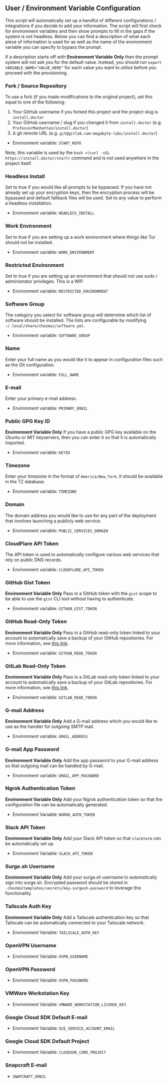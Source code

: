 ## User / Environment Variable Configuration

This script will automatically set up a handful of different configurations / integrations
if you decide to add your information. The script will first check for environment variables
and then show prompts to fill in the gaps if the system is not headless. Below you can find
a description of what each piece of information is used for as well as the name of the
environment variable you can specify to bypass the prompt.

If a description starts off with **Environment Variable Only** then the prompt system will not ask you for the default value. Instead, you should run `export VARIABLE_NAME="VALUE_HERE"` for each value you want to utilize before you proceed with the provisioning.

### Fork / Source Repository

To use a fork (if you made modifications to the original project), set this equal to one of the following:

1. Your GitHub username if you forked this project and the project slug is `install.doctor`
2. Your GitHub username / slug if you changed it from `install.doctor` (e.g. `ProfessorManhattan/install.doctor`)
3. A git remote URL (e.g. `git@gitlab.com:megabyte-labs/install.doctor`)

- Environment variable: `START_REPO`

Note, this variable is used by the `bash <(curl -sSL https://install.doctor/start)` command and is not used anywhere in the project itself.

### Headless Install

Set to true if you would like all prompts to be bypassed. If you have not already set up
your encryption keys, then the encryption process will be bypassed and default fallback
files will be used. Set to any value to perform a headless installation.

- Environment variable: `HEADLESS_INSTALL`

### Work Environment

Set to true if you are setting up a work environment where things like Tor should
not be installed.

- Environment variable: `WORK_ENVIRONMENT`

### Restricted Environment

Set to true if you are setting up an environment that should not use sudo / administrator
privileges. This is a WIP.

- Environment variable: `RESTRICTED_ENVIRONMENT`

### Software Group

The category you select for software group will determine which list of software should be
installed. The lists are configurable by modifying `~/.local/share/chezmoi/software.yml`.

- Environment variable: `SOFTWARE_GROUP`

### Name

Enter your full name as you would like it to appear in configuration files such as the Git
configuration.

- Environment variable: `FULL_NAME`

### E-mail

Enter your primary e-mail address.

- Environment variable: `PRIMARY_EMAIL`

### Public GPG Key ID

**Environment Variable Only** If you have a public GPG key available on the Ubuntu or MIT keyservers, then you can enter it
so that it is automatically imported.

- Environment variable: `KEYID`

### Timezone

Enter your timezone in the format of `America/New_York`. It should be available in the TZ database.

- Environment variable: `TIMEZONE`

### Domain

The domain address you would like to use for any part of the deployment that involves launching
a publicly web service.

- Environment variable: `PUBLIC_SERVICES_DOMAIN`

### CloudFlare API Token

The API token is used to automatically configure various web services that rely on public DNS
records.

- Environment variable: `CLOUDFLARE_API_TOKEN`

### GitHub Gist Token

**Environment Variable Only** Pass in a GitHub token with the `gist` scope to be able to use the `gist` CLI tool without having to authenticate.

- Environment variable: `GITHUB_GIST_TOKEN`

### GitHub Read-Only Token

**Environment Variable Only** Pass in a GitHub read-only token linked to your account to automatically save a backup of your
GitHub repositories. For more information, see [this link](https://github.com/gabrie30/ghorg#scm-provider-setup).

- Environment variable: `GITHUB_READ_TOKEN`

### GitLab Read-Only Token

**Environment Variable Only** Pass in a GitLab read-only token linked to your account to automatically save a backup of your
GitLab repositories. For more information, see [this link](https://github.com/gabrie30/ghorg#scm-provider-setup).

- Environment variable: `GITLAB_READ_TOKEN`

### G-mail Address

**Environment Variable Only** Add a G-mail address which you would like to use as the handler for outgoing SMTP mail.

- Environment variable: `GMAIL_ADDRESS`

### G-mail App Password

**Environment Variable Only** Add the app password to your G-mail address so that outgoing mail can be handled by G-mail.

- Environment variable: `GMAIL_APP_PASSWORD`

### Ngrok Authentication Token

**Environment Variable Only** Add your Ngrok authentication token so that the configuration file can be automatically
generated.

- Environment Variable: `NGROK_AUTH_TOKEN`

### Slack API Token

**Environment Variable Only** Add your Slack API token so that `slackterm` can be automatically set up.

- Environment Variable: `SLACK_API_TOKEN`

### Surge.sh Username

**Environment Variable Only** Add your surge.sh username to automatically sign into surge.sh. Encrypted password should be stored
in `.chezmoitemplates/secrets/key-surgesh-password` to leverage this functionality.

### Tailscale Auth Key

**Environment Variable Only** Add a Tailscale authentication key so that Tailscale can be automatically connected to your Tailscale network.

- Environment Variable: `TAILSCALE_AUTH_KEY`

### OpenVPN Username

- Environment Variable: `OVPN_USERNAME`

### OpenVPN Password

- Environment Variable: `OVPN_PASSWORD`

### VMWare Workstation Key

- Environment Variable: `VMWARE_WORKSTATION_LICENSE_KEY`

### Google Cloud SDK Default E-mail

- Environment Variable: `GCE_SERVICE_ACCOUNT_EMAIL`

### Google Cloud SDK Default Project

- Environment Variable: `CLOUDSDK_CORE_PROJECT`

### Snapcraft E-mail

- `SNAPCRAFT_EMAIL`
